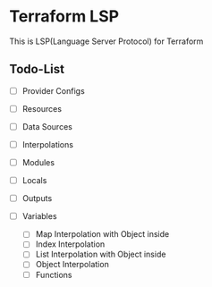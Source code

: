 # Terraform LSP

This is LSP(Language Server Protocol) for Terraform

## Todo-List

- [ ] Provider Configs
- [ ] Resources
- [ ] Data Sources
- [ ] Interpolations
- [ ] Modules
- [ ] Locals
- [ ] Outputs

- [ ] Variables
  - [ ] Map Interpolation with Object inside
  - [ ] Index Interpolation
  - [ ] List Interpolation with Object inside
  - [ ] Object Interpolation
  - [ ] Functions
